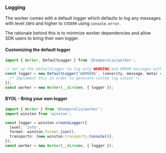 ### Logging

The worker comes with a default logger which defaults to log any messages with level `INFO` and higher to `STDERR` using `console.error`.

The rationale behind this is to minimize worker dependencies and allow SDK users to bring their own logger.

#### Customizing the default logger

```ts
import { Worker, DefaultLogger } from '@temporalio/worker';

// Set up the DefaultLogger to log only WARNING and ERROR messages with a custom log function
const logger = new DefaultLogger('WARNING', (severity, message, meta) => {
  /* Implement this in order to generate custom log output */
});
const worker = new Worker(__dirname, { logger });
```

#### BYOL - Bring your own logger

```ts
import { Worker } from '@temporalio/worker';
import winston from 'winston';

const logger = winston.createLogger({
  level: 'info',
  format: winston.format.json(),
  transports: [new winston.transports.Console()],
});
const worker = new Worker(__dirname, { logger });
```
